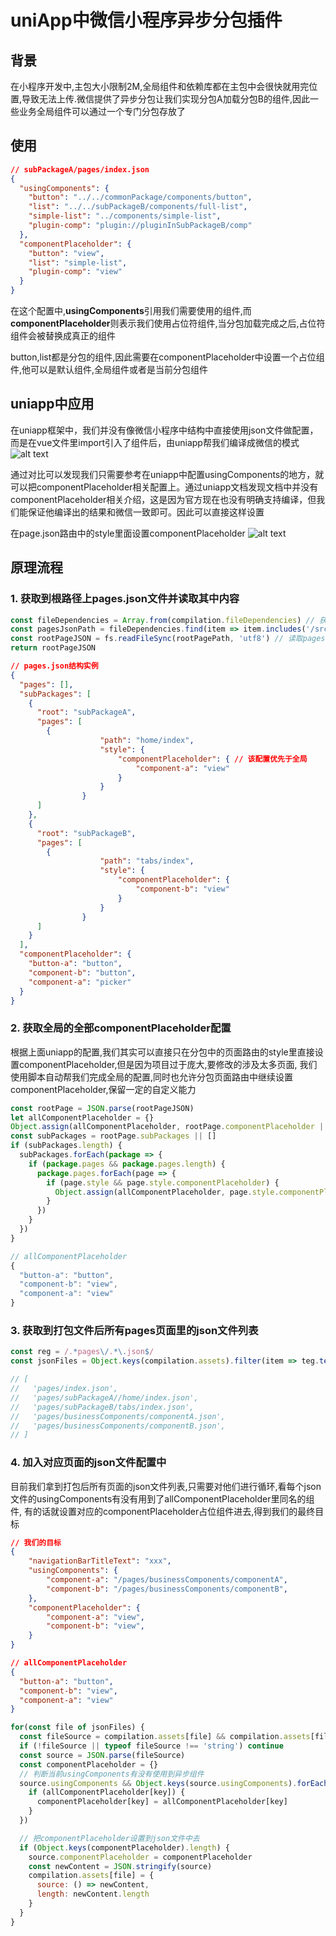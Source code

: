 # uniApp中微信小程序异步分包插件

## 背景
在小程序开发中,主包大小限制2M,全局组件和依赖库都在主包中会很快就用完位置,导致无法上传.微信提供了异步分包让我们实现分包A加载分包B的组件,因此一些业务全局组件可以通过一个专门分包存放了

## 使用
```JSON
// subPackageA/pages/index.json
{
  "usingComponents": {
    "button": "../../commonPackage/components/button",
    "list": "../../subPackageB/components/full-list",
    "simple-list": "../components/simple-list",
    "plugin-comp": "plugin://pluginInSubPackageB/comp"
  },
  "componentPlaceholder": {
    "button": "view",
    "list": "simple-list",
    "plugin-comp": "view"
  }
}
```
在这个配置中,**usingComponents**引用我们需要使用的组件,而**componentPlaceholder**则表示我们使用占位符组件,当分包加载完成之后,占位符组件会被替换成真正的组件

button,list都是分包的组件,因此需要在componentPlaceholder中设置一个占位组件,他可以是默认组件,全局组件或者是当前分包组件

## uniapp中应用
在uniapp框架中，我们并没有像微信小程序中结构中直接使用json文件做配置，而是在vue文件里import引入了组件后，由uniapp帮我们编译成微信的模式
![alt text](image.png)

通过对比可以发现我们只需要参考在uniapp中配置usingComponents的地方，就可以把componentPlaceholder相关配置上。通过uniapp文档发现文档中并没有componentPlaceholder相关介绍，这是因为官方现在也没有明确支持编译，但我们能保证他编译出的结果和微信一致即可。因此可以直接这样设置

在page.json路由中的style里面设置componentPlaceholder
![alt text](image-1.png)

## 原理流程
### 1. 获取到根路径上pages.json文件并读取其中内容
```js
const fileDependencies = Array.from(compilation.fileDependencies) // 获取到当前这次打包中所有文件,并转为数组
const pagesJsonPath = fileDependencies.find(item => item.includes('/src/pages.json')) // 找到pages.json文件路径
const rootPageJSON = fs.readFileSync(rootPagePath, 'utf8') // 读取pages.json文件内容
return rootPageJSON
```

```JSON
// pages.json结构实例
{
  "pages": [],
  "subPackages": [
    {
      "root": "subPackageA",
      "pages": [
        {
					"path": "home/index",
					"style": {
						"componentPlaceholder": { // 该配置优先于全局
							"component-a": "view" 
						}
					}
				}
      ]
    },
    {
      "root": "subPackageB",
      "pages": [
        {
					"path": "tabs/index",
					"style": {
						"componentPlaceholder": {
							"component-b": "view"
						}
					}
				}
      ]
    }
  ],
  "componentPlaceholder": {
    "button-a": "button",
    "component-b": "button",
    "component-a": "picker"
  }
}
```
### 2. 获取全局的全部componentPlaceholder配置
根据上面uniapp的配置,我们其实可以直接只在分包中的页面路由的style里直接设置componentPlaceholder,但是因为项目过于庞大,要修改的涉及太多页面,
我们使用脚本自动帮我们完成全局的配置,同时也允许分包页面路由中继续设置componentPlaceholder,保留一定的自定义能力
```js
const rootPage = JSON.parse(rootPageJSON)
let allComponentPlaceholder = {}
Object.assign(allComponentPlaceholder, rootPage.componentPlaceholder || {}) // 获取全局的componentPlaceholder配置
const subPackages = rootPage.subPackages || []
if (subPackages.length) {
  subPackages.forEach(package => {
    if (package.pages && package.pages.length) {
      package.pages.forEach(page => {
        if (page.style && page.style.componentPlaceholder) {
          Object.assign(allComponentPlaceholder, page.style.componentPlaceholder) // 获取分包页面路由的componentPlaceholder配置
        }
      })
    }
  })
}
```

```js
// allComponentPlaceholder
{
  "button-a": "button",
  "component-b": "view",
  "component-a": "view"
}
```

### 3. 获取到打包文件后所有pages页面里的json文件列表
```js
const reg = /.*pages\/.*\.json$/
const jsonFiles = Object.keys(compilation.assets).filter(item => teg.test(item)) // 通过assets获取到编译后所有文件资源,过滤出页面中的json文件路径

// [
//   'pages/index.json',
//   'pages/subPackageA//home/index.json',
//   'pages/subPackageB/tabs/index.json',
//   'pages/businessComponents/componentA.json',
//   'pages/businessComponents/componentB.json',
// ]
```

### 4. 加入对应页面的json文件配置中
目前我们拿到打包后所有页面的json文件列表,只需要对他们进行循环,看每个json文件的usingComponents有没有用到了allComponentPlaceholder里同名的组件,
有的话就设置对应的componentPlaceholder占位组件进去,得到我们的最终目标
```json
// 我们的目标
{
    "navigationBarTitleText": "xxx",
    "usingComponents": {
        "component-a": "/pages/businessComponents/componentA",
        "component-b": "/pages/businessComponents/componentB",
    },
    "componentPlaceholder": {
        "component-a": "view",
        "component-b": "view",
    }
}

// allComponentPlaceholder
{
  "button-a": "button",
  "component-b": "view",
  "component-a": "view"
}
```

```js
for(const file of jsonFiles) {
  const fileSource = compilation.assets[file] && compilation.assets[file].source()
  if (!fileSource || typeof fileSource !== 'string') continue
  const source = JSON.parse(fileSource)
  const componentPlaceholder = {}
  // 判断当前usingComponents有没有使用到异步组件
  source.usingComponents && Object.keys(source.usingComponents).forEach(key => {
    if (allComponentPlaceholder[key]) {
      componentPlaceholder[key] = allComponentPlaceholder[key]
    }
  })

  // 把componentPlaceholder设置到json文件中去
  if (Object.keys(componentPlaceholder).length) {
    source.componentPlaceholder = componentPlaceholder
    const newContent = JSON.stringify(source)
    compilation.assets[file] = {
      source: () => newContent,
      length: newContent.length
    }
  }
}

```